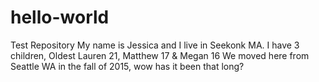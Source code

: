# hello-world
Test Repository
My name is Jessica and I live in Seekonk MA.  I have 3 children,
Oldest Lauren 21, Matthew 17 & Megan 16
We moved here from Seattle WA in the fall of 2015, wow has it been that long?
